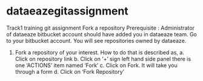 # dataeazegitassignment
Track1 training git assignment
Fork a repository
Prerequisite : Administrator of dataeaze bitbucket account should have added you in
dataeaze team.
Go to your bitbucket account. You will see repositories owned by dataeaze.
1. Fork a repository of your interest. How to do that is described as,
a. Click on repository link
b. Click on ‘+’ sign left hand side panel there is one ‘ACTIONS’ item named
‘Fork’
c. Click on Fork. It will take you through a form
d. Click on ‘Fork Repository’

